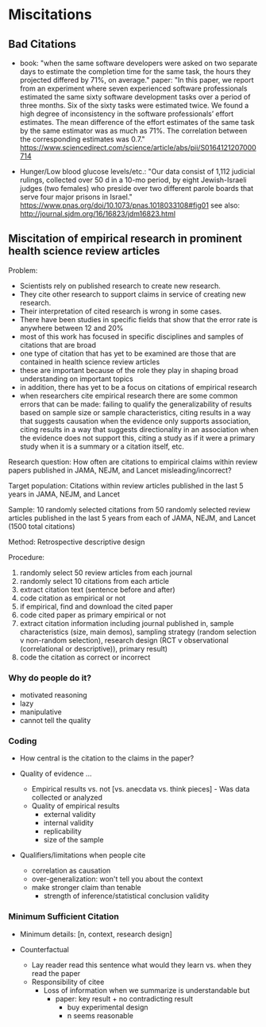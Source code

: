 # Miscitations


## Bad Citations

* book: "when the same software developers were asked on two separate days to estimate the completion time for the same task, the hours they projected differed by 71%, on average." paper: "In this paper, we report from an experiment where seven experienced software professionals estimated the same sixty software development tasks over a period of three months. Six of the sixty tasks were estimated twice. We found a high degree of inconsistency in the software professionals’ effort estimates. The mean difference of the effort estimates of the same task by the same estimator was as much as 71%. The correlation between the corresponding estimates was 0.7." https://www.sciencedirect.com/science/article/abs/pii/S0164121207000714

* Hunger/Low blood glucose levels/etc.: "Our data consist of 1,112 judicial rulings, collected over 50 d in a 10-mo period, by eight Jewish-Israeli judges (two females) who preside over two different parole boards that serve four major prisons in Israel." https://www.pnas.org/doi/10.1073/pnas.1018033108#fig01 see also: http://journal.sjdm.org/16/16823/jdm16823.html

## Miscitation of empirical research in prominent health science review articles

Problem: 

- Scientists rely on published research to create new research.
- They cite other research to support claims in service of creating new research.  
- Their interpretation of cited research is wrong in some cases.
- There have been studies in specific fields that show that the error rate is anywhere between 12 and 20%
- most of this work has focused in specific disciplines and samples of citations that are broad
- one type of citation that has yet to be examined are those that are contained in health science review articles
- these are important because of the role they play in shaping broad understanding on important topics
- in addition, there has yet to be a focus on citations of empirical research
- when researchers cite empirical research there are some common errors that can be made:
	failing to qualify the generalizability of results based on sample size or sample characteristics, 
	citing results in a way that suggests causation when the evidence only supports association, 
	citing results in a way that suggests directionality in an association when the evidence does not support this, 
	citing a study as if it were a primary study when it is a summary or a citation itself, etc.

Research question: How often are citations to empirical claims within review papers published in JAMA, NEJM, and Lancet misleading/incorrect?

Target population: Citations within review articles published in the last 5 years in JAMA, NEJM, and Lancet

Sample: 10 randomly selected citations from 50 randomly selected review articles published in the last 5 years from each of JAMA, NEJM, and Lancet (1500 total citations)

Method: Retrospective descriptive design

Procedure: 

1. randomly select 50 review articles from each journal
2. randomly select 10 citations from each article
3. extract citation text (sentence before and after)
4. code citation as empirical or not
5. if empirical, find and download the cited paper
6. code cited paper as primary empirical or not
7. extract citation information including journal published in, sample characteristics (size, main demos), sampling strategy (random selection v non-random selection), research design (RCT v observational (correlational or descriptive)), primary result)
8. code the citation as correct or incorrect


### Why do people do it?

* motivated reasoning
* lazy
* manipulative
* cannot tell the quality

### Coding

* How central is the citation to the claims in the paper?

* Quality of evidence ...
	* Empirical results vs. not [vs. anecdata vs. think pieces] - Was data collected or analyzed
	* Quality of empirical results
		* external validity
		* internal validity
		* replicability
		* size of the sample

* Qualifiers/limitations when people cite
	* correlation as causation
	* over-generalization: won't tell you about the context
	* make stronger claim than tenable 
		- strength of inference/statistical conclusion validity

### Minimum Sufficient Citation

* Minimum details: [n, context, research design]

* Counterfactual
	* Lay reader read this sentence what would they learn vs. when they read the paper
	* Responsibility of citee
		- Loss of information when we summarize is understandable but 
			- paper: key result + no contradicting result 
				- buy experimental design
				- n seems reasonable
